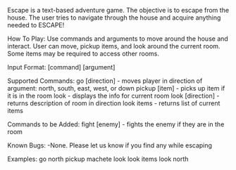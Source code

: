 Escape is a text-based adventure game. The objective is to escape from the house. The user tries to navigate through the house and acquire anything needed to ESCAPE!

How To Play:
Use commands and arguments to move around the house and interact. User can move, pickup items, and look around the current room. Some items may be required to access other rooms.  

Input Format:
[command] [argument]

Supported Commands:
go [direction] - moves player in direction of argument: north, south, east, west, or down
pickup [item] - picks up item if it is in the room
look - displays the info for current room
look [direction] - returns description of room in direction
look items - returns list of current items

Commands to be Added:
fight [enemy] - fights the enemy if they are in the room

Known Bugs:
-None. Please let us know if you find any while escaping

Examples:
go north
pickup machete
look
look items
look north
